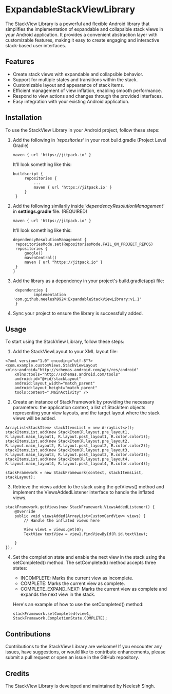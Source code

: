 # ExpandableStackViewLibrary
The StackView Library is a powerful and flexible Android library that simplifies the implementation of expandable and collapsible stack views in your Android application. It provides a convenient abstraction layer with customizable features, making it easy to create engaging and interactive stack-based user interfaces.

## Features
* Create stack views with expandable and collapsible behavior.
* Support for multiple states and transitions within the stack.
* Customizable layout and appearance of stack items.
* Efficient management of view inflation, enabling smooth performance.
* Respond to view actions and changes through the provided interfaces.
* Easy integration with your existing Android application.
  
## Installation
To use the StackView Library in your Android project, follow these steps:
1. Add the following in *'repositories'* in your root build.gradle (Project Level Gradle)
   ```
   maven { url 'https://jitpack.io' }
   ```
   It'll look something like this:
   ```
   buildscript {
		repositories {
			...
			maven { url 'https://jitpack.io' }
		}
	}
   ```
2. Add the following similarily inside *'dependencyResolutionManagement'* in **settings.gradle** file. (REQUIRED)
   ```
   maven { url 'https://jitpack.io' }
   ```
   It'll look something like this:
   ```
   dependencyResolutionManagement {
    repositoriesMode.set(RepositoriesMode.FAIL_ON_PROJECT_REPOS)
    repositories {
        google()
        mavenCentral()
        maven { url "https://jitpack.io" }
    }
   }
   ```
   
3. Add the library as a dependency in your project's build.gradle(app) file:
   ``` 
	dependencies {
	        implementation 'com.github.neelesh9924:ExpandableStackViewLibrary:v1.1'
	}
   ```
4. Sync your project to ensure the library is successfully added.

## Usage
To start using the StackView Library, follow these steps:
1. Add the StackViewLayout to your XML layout file:
  ```
  <?xml version="1.0" encoding="utf-8"?>
  <com.example.customViews.StackViewLayout xmlns:android="http://schemas.android.com/apk/res/android"
      xmlns:tools="http://schemas.android.com/tools"
      android:id="@+id/stackLayout"
      android:layout_width="match_parent"
      android:layout_height="match_parent"
      tools:context=".MainActivity" />
  
  ```
2. Create an instance of StackFramework by providing the necessary parameters: the application context, a list of StackItem objects representing your view layouts, and the target layout where the stack views will be added.
  ```
  ArrayList<StackItem> stackItemsList = new ArrayList<>();
  stackItemsList.add(new StackItem(R.layout.pre_layout1, R.layout.main_layout1, R.layout.post_layout1, R.color.color1));
  stackItemsList.add(new StackItem(R.layout.pre_layout2, R.layout.main_layout2, R.layout.post_layout2, R.color.color2));
  stackItemsList.add(new StackItem(R.layout.pre_layout3, R.layout.main_layout3, R.layout.post_layout3, R.color.color3));
  stackItemsList.add(new StackItem(R.layout.pre_layout4, R.layout.main_layout4, R.layout.post_layout4, R.color.color4));
  
  stackFramework = new StackFramework(context, stackItemsList, stackLayout);
  ```
3. Retrieve the views added to the stack using the getViews() method and implement the ViewsAddedListener interface to handle the inflated views.
  ```
  stackFramework.getViews(new StackFramework.ViewsAddedListener() {
      @Override
      public void viewsAdded(ArrayList<CustomCardView> views) {
          // Handle the inflated views here
  
          View view1 = views.get(0);
          TextView textView = view1.findViewById(R.id.textView);
  
      }
  });
  ```
4. Set the completion state and enable the next view in the stack using the setCompleted() method. The setCompleted() method accepts three states:
   * INCOMPLETE: Marks the current view as incomplete.
   * COMPLETE: Marks the current view as complete.
   * COMPLETE_EXPAND_NEXT: Marks the current view as complete and expands the next view in the stack.

   Here's an example of how to use the setCompleted() method:
   ```
   stackFramework.setCompleted(view1, StackFramework.CompletionState.COMPLETE);
   ```
## Contributions
Contributions to the StackView Library are welcome! If you encounter any issues, have suggestions, or would like to contribute enhancements, please submit a pull request or open an issue in the GitHub repository.
  
## Credits
The StackView Library is developed and maintained by Neelesh Singh.


